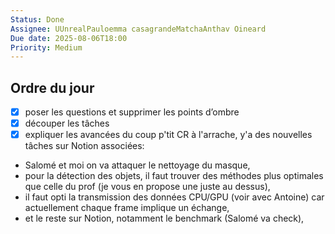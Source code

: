 ```yaml
---
Status: Done
Assignee: UUnrealPauloemma casagrandeMatchaAnthav Oineard
Due date: 2025-08-06T18:00
Priority: Medium
---
```

## Ordre du jour
- [x] poser les questions et supprimer les points d’ombre
- [x] découper les tâches
- [x] expliquer les avancées
du coup p'tit CR à l'arrache, y'a des nouvelles tâches sur Notion associées:
- Salomé et moi on va attaquer le nettoyage du masque,
- pour la détection des objets, il faut trouver des méthodes plus optimales que celle du prof (je vous en propose une juste au dessus),
- il faut opti la transmission des données CPU/GPU (voir avec Antoine) car actuellement chaque frame implique un échange,
- et le reste sur Notion, notamment le benchmark (Salomé va check),
